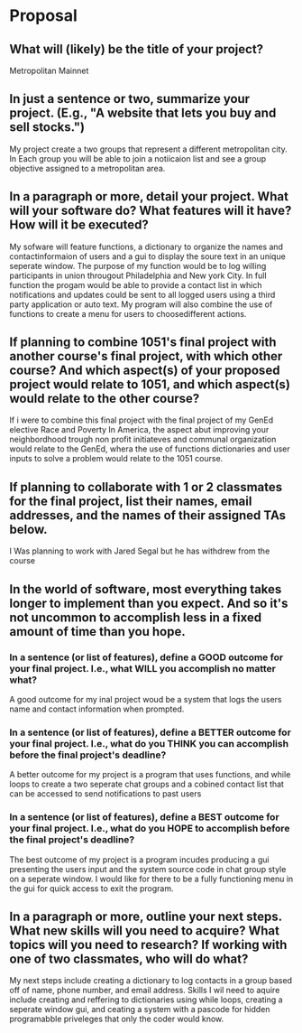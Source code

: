 # Proposal

## What will (likely) be the title of your project?

Metropolitan Mainnet

## In just a sentence or two, summarize your project. (E.g., "A website that lets you buy and sell stocks.")

My project create a two groups that represent a different metropolitan city. In Each group you will be able to join a notiicaion list and see a group objective assigned to a metropolitan area.

## In a paragraph or more, detail your project. What will your software do? What features will it have? How will it be executed?

My sofware will feature functions, a dictionary to organize the names and contactinformaion of users and a gui to display the soure text in an unique seperate window. The purpose of my function would be to log willing participants in union througout Philadelphia and New york City. In full function the progam would be able to provide a contact list in which notifications and updates could be sent to all logged users using a third party application or auto text. My program will also combine the use of  functions to create a menu for users to choosedifferent actions.

## If planning to combine 1051's final project with another course's final project, with which other course? And which aspect(s) of your proposed project would relate to 1051, and which aspect(s) would relate to the other course?

If i were to combine this final project with the final project of my GenEd elective Race and Poverty In America, the aspect abut improving your neighbordhood trough non profit initiateves and communal organization would relate to the GenEd, whera the use of functions dictionaries and user inputs to solve a problem would relate to the 1051 course.

## If planning to collaborate with 1 or 2 classmates for the final project, list their names, email addresses, and the names of their assigned TAs below.

I Was planning to work with Jared Segal but he has withdrew from the course

## In the world of software, most everything takes longer to implement than you expect. And so it's not uncommon to accomplish less in a fixed amount of time than you hope.

### In a sentence (or list of features), define a GOOD outcome for your final project. I.e., what WILL you accomplish no matter what?

A good outcome for my inal project woud be a system that logs the users name and contact information when prompted.

### In a sentence (or list of features), define a BETTER outcome for your final project. I.e., what do you THINK you can accomplish before the final project's deadline?

A better outcome for my project is a program that uses functions, and while loops to create a two seperate chat groups and a cobined contact list that can be accessed to send notifications to past users
### In a sentence (or list of features), define a BEST outcome for your final project. I.e., what do you HOPE to accomplish before the final project's deadline?

The best outcome of my project is a program incudes producing a gui presenting the users input and the system source code in chat group style on a seperate window. I  would like for there to be a fully functioning menu in the gui for quick access to exit the program.

## In a paragraph or more, outline your next steps. What new skills will you need to acquire? What topics will you need to research? If working with one of two classmates, who will do what?

My next steps include creating a dictionary to log contacts in a group based off of name, phone number, and email address. Skills I wil need to aquire include creating and reffering to dictionaries using while loops, creating a seperate window gui, and ceating a system with a pascode for hidden programabble priveleges that only the coder would know.
